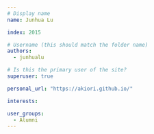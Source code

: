 ```yaml
---
# Display name
name: Junhua Lu

index: 2015

# Username (this should match the folder name)
authors:
  - junhualu

# Is this the primary user of the site?
superuser: true

personal_url: "https://akiori.github.io/"

interests:

user_groups:
  - Alumni
---
```

